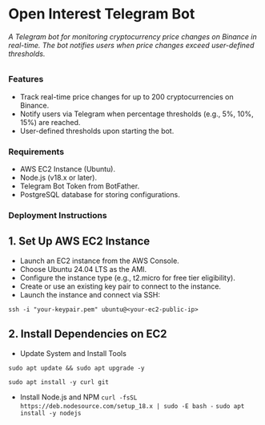 # Open Interest Telegram Bot

###### A Telegram bot for monitoring cryptocurrency price changes on Binance in real-time. The bot notifies users when price changes exceed user-defined thresholds.

### Features

* Track real-time price changes for up to 200 cryptocurrencies on Binance.
* Notify users via Telegram when percentage thresholds (e.g., 5%, 10%, 15%) are reached.
* User-defined thresholds upon starting the bot.

### Requirements

* AWS EC2 Instance (Ubuntu).
* Node.js (v18.x or later).
* Telegram Bot Token from BotFather.
* PostgreSQL database for storing configurations.

### Deployment Instructions

## 1. Set Up AWS EC2 Instance

* Launch an EC2 instance from the AWS Console.
* Choose Ubuntu 24.04 LTS as the AMI.
* Configure the instance type (e.g., t2.micro for free tier eligibility).
* Create or use an existing key pair to connect to the instance.
* Launch the instance and connect via SSH:

`ssh -i "your-keypair.pem" ubuntu@<your-ec2-public-ip>`

## 2. Install Dependencies on EC2

* Update System and Install Tools

`sudo apt update && sudo apt upgrade -y`

`sudo apt install -y curl git`

* Install Node.js and NPM
  `curl -fsSL https://deb.nodesource.com/setup_18.x | sudo -E bash -`
  `sudo apt install -y nodejs`
